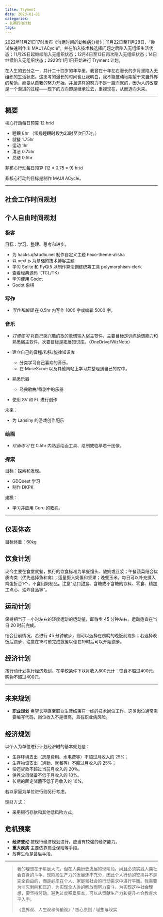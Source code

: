 ```yaml
---
title: Tryment
date: 2023-01-01
categories:
- 长期行动计划
tags:
---
```


2022年11月21日17时发布《消磨时间的幼稚病分析》；11月22日至11月28日，“尝试快速制作出 MAUI ACycle”，并在陷入技术栈选择问题之后陷入无组织生活状态；11月29日起继续陷入无组织状态；12月4日至13日再次陷入无组织状态；14日继续陷入无组织状态；2923年1月1日开始进行 Tryment 计划。

在人生的五分之一，共计二十四岁的年华里，我曾在十年左右漫长的岁月里陷入无组织的生活状态。这思考的漫长的时间也让我明白，我不能被动地期望于来自外界的帮助，而要从自我的努力开始。并且这样的努力不是一蹴而就的，因为人的改变是一个渐进的过程——现下的方向即是继承过去，重视现在，从而迈向未来。

---

## 概要

核心行动每日预算 12 hr/d

- 睡眠 8hr （常规睡眠时段为23时至次日7时。）
- 就餐 1.75hr
- 运动 1hr
- 清洁 0.75hr
- 总结 0.5hr

非核心行动每日预算 (12 × 0.75 = 9) hr/d

非核心行动的目标是制作 MAUI ACycle。

<!-- 社会工作时间和个人自由时间分配比例 6:3

社会工作时间：

- 科研 5hr/d
- 科研辅助 1hr/d 制作有助于科研方向的工具

个人自由时间：

- 整理 0.5hr 整理“已经拥有”的知识
- 极客 0.5hr 尽可能地制作 MAUI ACycle。；制作 Akane0；搭建技术博客和生活博客：浏览开源的博客主题并制作 wordpress-theme-erica 和 hexo-theme-alisha
- 日语学习 0.5hr 制作假名记忆工具和基于来自 BangDream 等歌词的记忆工具
- 写作 0.5hr *写作和编辑*
- 音乐 0.5hr 进行一年左右的 *打谱练习* （至2023/12）；尝试写自己的旋律。
- 绘画 0.5hr *绘画练习*
- 探索 不分配时间 游戏；建模；熟悉 Godot API；制作 HorizonT。 -->

---

## 社会工作时间规划

## 个人自由时间规划

### 极客

目标：学习、整理、思考和进步。

- 为 hacks.qfstudio.net 制作自定义主题 hexo-theme-alisha
- 以 next.js 为基础的技术博客主题
- 学习 Sqlite 和 PyQt5 以制作算法训练统筹工具 polymorphism-clerk
- 查看经典源码（TCL/TK）
- 学习使用 Godot
- Godot 象棋

### 写作

- *写作和编辑* 在 0.5hr 内写作 1000 字或编辑 5000 字。

### 音乐

- *打谱练习* 将自己感兴趣的歌的歌谱输入宿主软件，主要目标是训练读谱能力和熟悉宿主软件，次要目标是拓展知识库。（OneDrive/WizNote）

- 建立自己的音程/和弦/旋律知识库
  - 分类学习自己喜欢的音乐。
  - 在 MuseScore 以及其他网站上学习并整理到自己的库中。
- 熟悉乐器
  - 经典歌曲/番剧中的乐器
- 使用 SV 和 FL 进行创作

未来：

- 为 Lansiny 的游戏创作配乐

### 绘画

- *绘画练习* 在 0.5hr 内熟悉绘画工具、绘制或临摹若干图像。

### 探索

目标：探索和发现。

- GDQuest 学习
- 制作 DKPK

建模：

- 学习并应用 Guru 的[教程](https://www.bilibili.com/video/BV1az4y1X7Tr)。

---

## 仪表体态

目标体重：60kg

## 饮食计划

现今主要在食堂就餐，执行的饮食标准为早餐馒头、酸奶或豆浆；午餐蔬菜结合优质肉类（优先选择鱼和禽）；适量摄入奶蛋和坚果；晚餐玉米。每日可以补充摄入鸡蛋折合1个，不食用奶制品。注意“忌口甜食、含糖或不含糖的饮料、零食、精加工点心、油炸食品等”。

## 运动计划

保持相当于一小时左右的轻度运动的运动量，即散步 45 分钟左右。运动适宜在当日 20 时前完成。

结合目前情况，若进行 45 分钟散步，则可以选择在傍晚的晚饭前跑步；若选择晚饭后跑步，注意在18时前完成就餐以便在19时后可以开始跑步。

## 经济计划

按行动计划执行经济规划。在学校条件下以月收入800元计：饮食不超过400元，购物不超过400元。

---

## 未来规划

- **职业规划** 希望长期直至职业生涯结束在一线的技术岗位工作。这类岗位通常需要编写代码，岗位收入不是很高，且有职业病风险。

## 经济规划

以个人为单位进行计划经济时的基本规划是：

- 生存环境支出（房屋费用、水电费等）不超过月收入的 25%；
- 生存物资支出（通勤、就餐等）不超过月收入的 25%；
- 偿还贷款不超过当前月收入的 20%。
- 供养父母储备不低于月收入的 10%。
- 长期的固定储蓄不低于月收入的 10%。

若以家庭为单位进行则另行考虑。

理财方式：

- 采用银行存款和其他低风险方式。

## 危机预案

- **经济变动** 按现行经济规划进行，应当有较强的经济能力。
- **重大疾病** 主要依靠商业保险等手段。
- 放弃生命是最后手段。

---

> 我的理想在于星辰大海。但在人类历史发展的现阶段，尚且必须实践人类社会自身的斗争。现阶段生产力的发展还不充分，因此个人行动的安排并不是完全自由的，而是必须在个人、家庭和社会的行动需求中进行平衡。我需要为消灭剥削和压迫，为实现全人类的解放而努力奋斗。为实现这种社会理想，要坚持劳动，避免过度积累资本，可以从贡献生产力和提升社会教育水平入手。
>
> 《世界观、人生观和价值观》/ 核心原则 / 理想与现实
